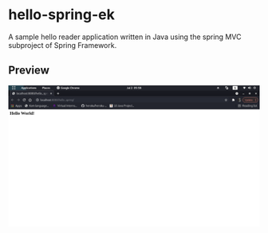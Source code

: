 # hello-spring-ek
A sample hello reader application written in Java using the spring MVC subproject of Spring Framework. 


## Preview
<img src="res/disp.png" alt="preview">